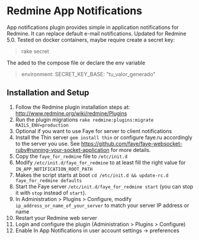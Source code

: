 # Redmine App Notifications

App notifications plugin provides simple in application notifications for Redmine. It can replace default e-mail notifications.
Updated for Redmine 5.0. Tested on docker containers, maybe require create a secret key:

> rake secret

The aded to the compose file or declare the env variable

> environment:
>   SECRET_KEY_BASE: "tu_valor_generado" 


## Installation and Setup

1. Follow the Redmine plugin installation steps at: http://www.redmine.org/wiki/redmine/Plugins
2. Run the plugin migrations `rake redmine:plugins:migrate RAILS_ENV=production`
3. Optional if you want to use Faye for server to client notifications
  1. Install the Thin server `gem install thin` or configure faye.ru accordingly to the server you use. See https://github.com/faye/faye-websocket-ruby#running-your-socket-application for more details.
  2. Copy the `faye_for_redmine` file to `/etc/init.d`
  3. Modify `/etc/init.d/faye_for_redmine` to at least fill the right value for `IN_APP_NOTIFICATION_ROOT_PATH`
  4. Makes the script starts at boot `cd /etc/init.d && update-rc.d faye_for_redmine defaults`
  2. Start the Faye server `/etc/init.d/faye_for_redmine start` (you can stop it with `stop` instead of `start`).
  3. In Administration > Plugins > Configure, modify `ip_address_or_name_of_your_server` to match your server IP address or name
4. Restart your Redmine web server
5. Login and configure the plugin (Administration > Plugins > Configure)
6. Enable In App Notifications in user account settings -> preferences

